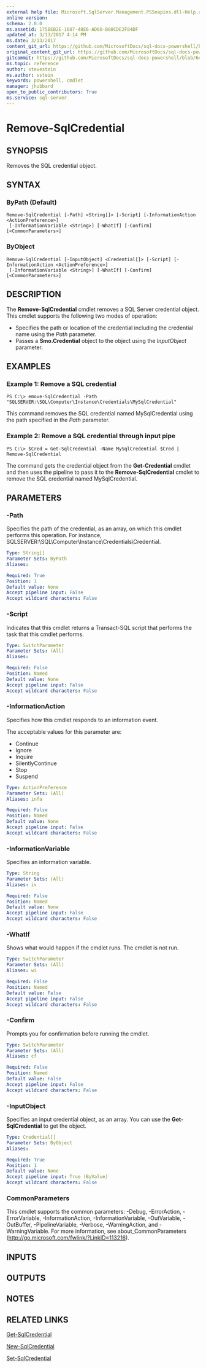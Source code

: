 ```yaml
---
external help file: Microsoft.SqlServer.Management.PSSnapins.dll-Help.xml
online version: 
schema: 2.0.0
ms.assetid: 175BEB2E-1087-48E6-AD60-B80CDE2F84DF
updated_at: 3/13/2017 4:14 PM
ms.date: 3/13/2017
content_git_url: https://github.com/MicrosoftDocs/sql-docs-powershell/blob/master/sqlserver-cmdlets/sqlserver/vlatest/Remove-SqlCredential.md
original_content_git_url: https://github.com/MicrosoftDocs/sql-docs-powershell/blob/master/sqlserver-cmdlets/sqlserver/vlatest/Remove-SqlCredential.md
gitcommit: https://github.com/MicrosoftDocs/sql-docs-powershell/blob/6eefe64a0ce19459190f09768267a4c79f9a6af9/sqlserver-cmdlets/sqlserver/vlatest/Remove-SqlCredential.md
ms.topic: reference
author: stevestein
ms.author: sstein
keywords: powershell, cmdlet
manager: jhubbard
open_to_public_contributors: True
ms.service: sql-server
---
```


# Remove-SqlCredential

## SYNOPSIS
Removes the SQL credential object.

## SYNTAX

### ByPath (Default)
```
Remove-SqlCredential [-Path] <String[]> [-Script] [-InformationAction <ActionPreference>]
 [-InformationVariable <String>] [-WhatIf] [-Confirm] [<CommonParameters>]
```

### ByObject
```
Remove-SqlCredential [-InputObject] <Credential[]> [-Script] [-InformationAction <ActionPreference>]
 [-InformationVariable <String>] [-WhatIf] [-Confirm] [<CommonParameters>]
```

## DESCRIPTION
The **Remove-SqlCredential** cmdlet removes a SQL Server credential object.
This cmdlet supports the following two modes of operation:

- Specifies the path or location of the credential including the credential name using the *Path* parameter.
- Passes a **Smo.Credential** object to the object using the *InputObject* parameter.

## EXAMPLES

### Example 1: Remove a SQL credential
```
PS C:\> emove-SqlCredential -Path "SQLSERVER:\SQL\Computer\Instance\Credentials\MySqlCredential"
```

This command removes the SQL credential named MySqlCredential using the path specified in the *Path* parameter.

### Example 2: Remove a SQL credential through input pipe
```
PS C:\> $Cred = Get-SqlCredential -Name MySqlCredential $Cred | Remove-SqlCredential
```

The command gets the credential object from the **Get-Credential** cmdlet and then uses the pipeline to pass it to the **Remove-SqlCredential** cmdlet to remove the SQL credential named MySqlCredential.

## PARAMETERS

### -Path
Specifies the path of the credential, as an array, on which this cmdlet performs this operation.
For instance, SQLSERVER:\SQL\Computer\Instance\Credentials\Credential.

```yaml
Type: String[]
Parameter Sets: ByPath
Aliases: 

Required: True
Position: 1
Default value: None
Accept pipeline input: False
Accept wildcard characters: False
```

### -Script
Indicates that this cmdlet returns a Transact-SQL script that performs the task that this cmdlet performs.

```yaml
Type: SwitchParameter
Parameter Sets: (All)
Aliases: 

Required: False
Position: Named
Default value: None
Accept pipeline input: False
Accept wildcard characters: False
```

### -InformationAction
Specifies how this cmdlet responds to an information event.

The acceptable values for this parameter are:

- Continue
- Ignore
- Inquire
- SilentlyContinue
- Stop
- Suspend

```yaml
Type: ActionPreference
Parameter Sets: (All)
Aliases: infa

Required: False
Position: Named
Default value: None
Accept pipeline input: False
Accept wildcard characters: False
```

### -InformationVariable
Specifies an information variable.

```yaml
Type: String
Parameter Sets: (All)
Aliases: iv

Required: False
Position: Named
Default value: None
Accept pipeline input: False
Accept wildcard characters: False
```

### -WhatIf
Shows what would happen if the cmdlet runs.
The cmdlet is not run.

```yaml
Type: SwitchParameter
Parameter Sets: (All)
Aliases: wi

Required: False
Position: Named
Default value: False
Accept pipeline input: False
Accept wildcard characters: False
```

### -Confirm
Prompts you for confirmation before running the cmdlet.

```yaml
Type: SwitchParameter
Parameter Sets: (All)
Aliases: cf

Required: False
Position: Named
Default value: False
Accept pipeline input: False
Accept wildcard characters: False
```

### -InputObject
Specifies an input credential object, as an array.
You can use the **Get-SqlCredential** to get the object.

```yaml
Type: Credential[]
Parameter Sets: ByObject
Aliases: 

Required: True
Position: 1
Default value: None
Accept pipeline input: True (ByValue)
Accept wildcard characters: False
```

### CommonParameters
This cmdlet supports the common parameters: -Debug, -ErrorAction, -ErrorVariable, -InformationAction, -InformationVariable, -OutVariable, -OutBuffer, -PipelineVariable, -Verbose, -WarningAction, and -WarningVariable. For more information, see about_CommonParameters (http://go.microsoft.com/fwlink/?LinkID=113216).

## INPUTS

## OUTPUTS

## NOTES

## RELATED LINKS

[Get-SqlCredential](xref:sqlserver/vlatest/Get-SqlCredential.md)

[New-SqlCredential](xref:sqlserver/vlatest/New-SqlCredential.md)

[Set-SqlCredential](xref:sqlserver/vlatest/Set-SqlCredential.md)
